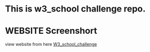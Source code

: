 # This is w3_school challenge repo. 

<h1> WEBSITE Screenshort </h1>

view website from here <a href="https://simranshah20.github.io/W3_school_challeng/">W3_school_challenge</a>

